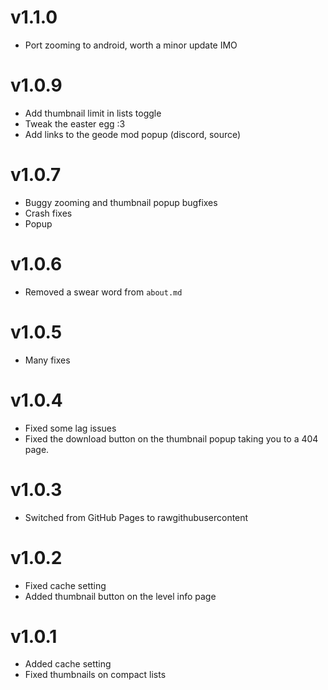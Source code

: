 # v1.1.0
- Port zooming to android, worth a minor update IMO

# v1.0.9
- Add thumbnail limit in lists toggle
- Tweak the easter egg :3
- Add links to the geode mod popup (discord, source)

# v1.0.7
- Buggy zooming and thumbnail popup bugfixes
- Crash fixes
- Popup

# v1.0.6
- Removed a swear word from `about.md`

# v1.0.5
- Many fixes

# v1.0.4
- Fixed some lag issues
- Fixed the download button on the thumbnail popup taking you to a 404 page.

# v1.0.3
- Switched from GitHub Pages to rawgithubusercontent

# v1.0.2
- Fixed cache setting
- Added thumbnail button on the level info page

# v1.0.1
- Added cache setting
- Fixed thumbnails on compact lists
